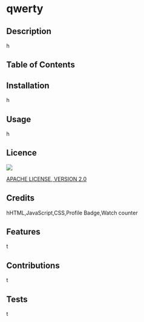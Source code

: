 # qwerty
 


## Description



h



## Table of Contents



## Installation


h


## Usage


h




## Licence



![](https://img.shields.io/badge/license-Apache-blue)

[APACHE LICENSE, VERSION 2.0](LICENSE)


## Credits


hHTML,JavaScript,CSS,Profile Badge,Watch counter





## Features



t



## Contributions



t



## Tests



t